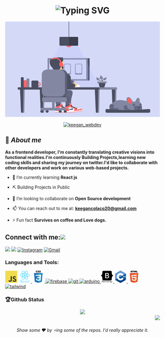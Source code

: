 <h1 align="center">
<img src="https://readme-typing-svg.demolab.com?font=&weight=500&size=32&pause=1000&color=D61355&center=true&width=800&lines=Hey👋 %3CDevelopers%2F%3E+I+am+Keegan+Colaco;Frontend+Developer👨‍💻;An a Curious+Learner😉" alt="Typing SVG" /></a>
</h1>

<div align="center">
<img src="https://github.com/Keegan-20/Keegan-20/blob/main/developer.gif" alt="logo" height="310" width="1100">
</div>


<p align="center"> <a href="https://twitter.com/keegan_webdev" target="blank"><img src="https://img.shields.io/twitter/follow/keegan_webdev?logo=twitter&style=for-the-badge" alt="keegan_webdev" /></a> </p>


## 🚀 *About me*
**As a frontend developer, I'm constantly translating creative visions into functional realities.I'm continuously Building Projects,learning new coding skills and sharing my journey on twitter.I'd like to collaborate with other developers and work on various web-based projects.**
- 🌱 I’m currently learning **React js**
- ⛏️ Building Projects in Public
- 👯 I’m looking to collaborate on **Open Source development**

- 📫 You can reach out to me at: **keegancolaco20@gmail.com**

- ⚡ Fun fact **Survives on coffee and Love dogs.**

## Connect with me:<img src="https://github.com/TheDudeThatCode/TheDudeThatCode/blob/master/Assets/Handshake.gif" height="32px">

[<img src="https://img.shields.io/badge/twitter-white.svg?&style=for-the-badge&logo=twitter&logoColor=%3A2F2F">](https://twitter.com/keegan_webdev)
[<img src="https://img.shields.io/badge/linkedin-%230077B5.svg?&style=for-the-badge&logo=linkedin&logoColor=white">](https://linkedin.com/in/keegan-colaco-761363169)
[<img alt="Instagram" src="https://img.shields.io/badge/Instagram-E4405F?style=for-the-badge&logo=instagram&logoColor=white" />]("https://instagram.com/the_animator_20)
[<img alt="Gmail" src="https://img.shields.io/badge/Gmail-D14836?style=for-the-badge&logo=gmail&logoColor=white" />](mailto:keegancolaco20@gmail.com)



<div>
<h3 align="left">Languages and Tools:</h3>
<p align="left"><img src="https://raw.githubusercontent.com/devicons/devicon/master/icons/javascript/javascript-original.svg" alt="javascript" width="40" height="40"/> </a> <a href="https://developer.mozilla.org/en-US/docs/Web/JavaScript" target="_blank" rel="noreferrer"> <img src="https://raw.githubusercontent.com/devicons/devicon/master/icons/react/react-original-wordmark.svg" alt="react" width="40" height="40"/> </a> <a href="https://www.w3schools.com/css/" target="_blank" rel="noreferrer"> <img src="https://raw.githubusercontent.com/devicons/devicon/master/icons/css3/css3-original-wordmark.svg" alt="css3" width="40" height="40"/> </a> <a href="https://www.arduino.cc/" target="_blank" rel="noreferrer"> <a href="https://firebase.google.com/" target="_blank" rel="noreferrer"> <img src="https://www.vectorlogo.zone/logos/firebase/firebase-icon.svg" alt="firebase" width="40" height="40"/>
<a href="https://git-scm.com/" target="_blank" rel="noreferrer"> <img src="https://www.vectorlogo.zone/logos/git-scm/git-scm-icon.svg" alt="git" width="40" height="40"/> </a> <a href="https://www.w3.org/html/" target="_blank" rel="noreferrer"><img src="https://cdn.worldvectorlogo.com/logos/arduino-1.svg" alt="arduino" width="40" height="40"/> </a> <a href="https://getbootstrap.com" target="_blank" rel="noreferrer"> <img src="https://raw.githubusercontent.com/devicons/devicon/master/icons/bootstrap/bootstrap-plain-wordmark.svg" alt="bootstrap" width="40" height="40"/> </a> <a href="https://www.w3schools.com/cpp/" target="_blank" rel="noreferrer"> <img src="https://raw.githubusercontent.com/devicons/devicon/master/icons/cplusplus/cplusplus-original.svg" alt="cplusplus" width="40" height="40"/> </a>  </a>  <img src="https://raw.githubusercontent.com/devicons/devicon/master/icons/html5/html5-original-wordmark.svg" alt="html5" width="40" height="40"/> </a> <a href="https://tailwindcss.com/" target="_blank" rel="noreferrer"> <img src="https://www.vectorlogo.zone/logos/tailwindcss/tailwindcss-icon.svg" alt="tailwind" width="40" height="40"/> </a> </p>




</div>


### 🏆Github  Status
<div align="center">
  <span>
 <a href="https://www.github.com/Keegan-20"><img src="https://github-readme-streak-stats.herokuapp.com/?user=Keegan-20&stroke=ffffff&background=1d2a3a&ring=5BCDEC&fire=red&currStreakNum=ffffff&currStreakLabel=5BCDEC&sideNums=ffffff&sideLabels=ffffff&dates=ffffff&hide_border=true" /></a>
    </span>
  <div align="right">
	<img src="https://komarev.com/ghpvc/?username=Keegan-20&style=flat-square&color=red">																																																	
</div>		
</div> 																			
<h6 align="center">
Show some ❤️ by ⭐ing some of the repos. I'd really appreciate it.
</h6>
  
